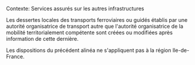 Contexte: Services assurés sur les autres infrastructures

Les dessertes locales des transports ferroviaires ou guidés établis par une autorité organisatrice de transport autre que l'autorité organisatrice de la mobilité territorialement compétente sont créées ou modifiées après information de cette dernière.

Les dispositions du précédent alinéa ne s'appliquent pas à la région Ile-de-France.